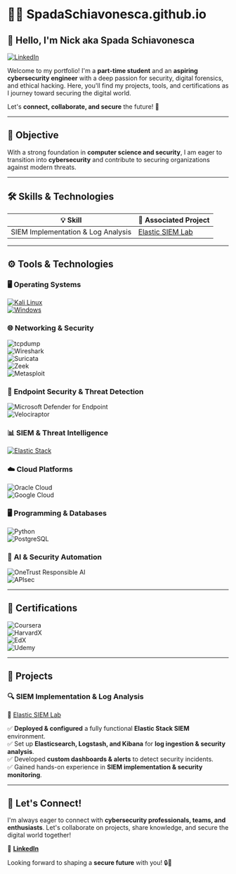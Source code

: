 # 🏴‍☠️ SpadaSchiavonesca.github.io  

## 👋 Hello, I'm Nick aka Spada Schiavonesca  

[![LinkedIn](https://img.shields.io/badge/-LinkedIn-0A66C2?style=for-the-badge&logo=linkedin&logoColor=white)](https://www.linkedin.com/in/nenaduzelac/)  

Welcome to my portfolio! I'm a **part-time student** and an **aspiring cybersecurity engineer** with a deep passion for security, digital forensics, and ethical hacking. Here, you'll find my projects, tools, and certifications as I journey toward securing the digital world.  

Let's **connect, collaborate, and secure** the future! 🚀  

---

## 🎯 **Objective**  

With a strong foundation in **computer science and security**, I am eager to transition into **cybersecurity** and contribute to securing organizations against modern threats.  

---

## 🛠 **Skills & Technologies**  

| 💡 Skill                           | 📌 Associated Project  |
|-----------------------------------|----------------------|
| SIEM Implementation & Log Analysis | [Elastic SIEM Lab](https://github.com/SpadaSchiavonesca/Elastic-SIEM-Lab) |

---

## ⚙️ **Tools & Technologies**  

### 🖥️ **Operating Systems**  
[![Kali Linux](https://img.shields.io/badge/Kali_Linux-557C94?style=for-the-badge&logo=kali-linux&logoColor=white)](https://www.kali.org/)  
[![Windows](https://img.shields.io/badge/Windows-0078D6?style=for-the-badge&logo=windows&logoColor=white)](https://www.microsoft.com/en-us/windows/)  

### 🌐 **Networking & Security**  
![tcpdump](https://img.shields.io/badge/tcpdump-C70039?style=for-the-badge&logo=wireshark&logoColor=white)  
![Wireshark](https://img.shields.io/badge/Wireshark-1679A7?style=for-the-badge&logo=wireshark&logoColor=white)  
![Suricata](https://img.shields.io/badge/Suricata-EF3B2D?style=for-the-badge&logo=suricata&logoColor=white)  
![Zeek](https://img.shields.io/badge/Zeek-777BB4?style=for-the-badge&logo=zeek&logoColor=white)  
![Metasploit](https://img.shields.io/badge/Metasploit-2596CD?style=for-the-badge&logo=metasploit&logoColor=white)  

### 🔐 **Endpoint Security & Threat Detection**  
![Microsoft Defender for Endpoint](https://img.shields.io/badge/Microsoft_Defender_for_Endpoint-5E5E5E?style=for-the-badge&logo=microsoft&logoColor=white)  
![Velociraptor](https://img.shields.io/badge/Velociraptor-4B275F?style=for-the-badge&logo=velociraptor&logoColor=white)  

### 📊 **SIEM & Threat Intelligence**  
[![Elastic Stack](https://img.shields.io/badge/Elastic_Stack-005571?style=for-the-badge&logo=elastic-stack&logoColor=white)](https://www.elastic.co/elastic-stack)  

### ☁️ **Cloud Platforms**  
![Oracle Cloud](https://img.shields.io/badge/Oracle-F80000?style=for-the-badge&logo=oracle&logoColor=white)  
![Google Cloud](https://img.shields.io/badge/Google_Cloud-4285F4?style=for-the-badge&logo=google-cloud&logoColor=white)  

### 🖥️ **Programming & Databases**  
![Python](https://img.shields.io/badge/Python-4584b6?style=for-the-badge&logo=python&logoColor=ffde57)  
![PostgreSQL](https://img.shields.io/badge/PostgreSQL-4169e1?style=for-the-badge&logo=postgresql&logoColor=white)  

### 🤖 **AI & Security Automation**  
![OneTrust Responsible AI](https://img.shields.io/badge/OneTrust_Responsible_AI-00A9CE?style=for-the-badge&logo=onetrust&logoColor=white)  
![APIsec](https://img.shields.io/badge/APIsec-API_Security_for_PCI_Compliance-0077B5?style=for-the-badge&logo=apigee&logoColor=white)  

---

## 📜 **Certifications**  

![Coursera](https://img.shields.io/badge/Coursera-0056D2?style=for-the-badge&logo=coursera&logoColor=white)  
![HarvardX](https://img.shields.io/badge/HarvardX-A51C30?style=for-the-badge&logo=harvard&logoColor=white)  
![EdX](https://img.shields.io/badge/EdX-193A3E?style=for-the-badge&logo=edx&logoColor=white)  
![Udemy](https://img.shields.io/badge/Udemy-A435F0?style=for-the-badge&logo=udemy&logoColor=white)  

---

## 📂 **Projects**  

### 🔍 **SIEM Implementation & Log Analysis**  
📌 [Elastic SIEM Lab](https://github.com/SpadaSchiavonesca/Elastic-SIEM-Lab)  

✅ **Deployed & configured** a fully functional **Elastic Stack SIEM** environment.  
✅ Set up **Elasticsearch, Logstash, and Kibana** for **log ingestion & security analysis**.  
✅ Developed **custom dashboards & alerts** to detect security incidents.  
✅ Gained hands-on experience in **SIEM implementation & security monitoring**.  

---

## 🤝 **Let's Connect!**  

I'm always eager to connect with **cybersecurity professionals, teams, and enthusiasts**. Let's collaborate on projects, share knowledge, and secure the digital world together!  

📩 **[LinkedIn](https://www.linkedin.com/in/nenaduzelac/)**  

Looking forward to shaping a **secure future** with you! 🔒🚀  
